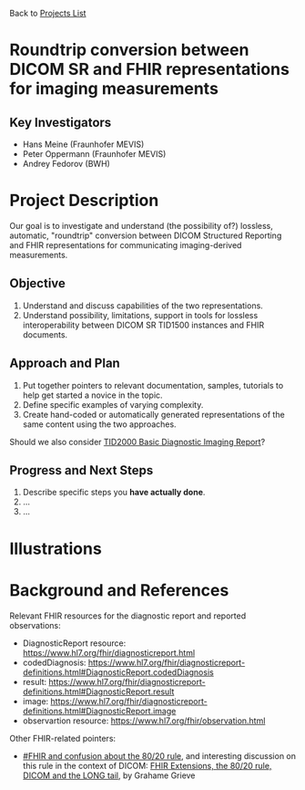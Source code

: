 Back to [Projects List](../../README.md#ProjectsList)

# Roundtrip conversion between DICOM SR and FHIR representations for imaging measurements

## Key Investigators

- Hans Meine (Fraunhofer MEVIS)
- Peter Oppermann (Fraunhofer MEVIS)
- Andrey Fedorov (BWH)

# Project Description

Our goal is to investigate and understand (the possibility of?) lossless, automatic,
"roundtrip" conversion between DICOM Structured Reporting and FHIR representations
for communicating imaging-derived measurements.

## Objective

<!-- Describe here WHAT you would like to achieve (what you will have as end result). -->

1. Understand and discuss capabilities of the two representations.
2. Understand possibility, limitations, support in tools for lossless interoperability
between DICOM SR TID1500 instances and FHIR documents.

## Approach and Plan

<!-- Describe here HOW you would like to achieve the objectives stated above. -->

1. Put together pointers to relevant documentation, samples, tutorials to help get started
a novice in the topic.
2. Define specific examples of varying complexity.
3. Create hand-coded or automatically generated representations of the same content
using the two approaches.

Should we also consider [TID2000 Basic Diagnostic Imaging Report](http://dicom.nema.org/medical/dicom/current/output/chtml/part16/chapter_A.html#sect_TID_2000)?

## Progress and Next Steps

<!-- Update this section as you make progress, describing of what you have ACTUALLY DONE. If there are specific steps that you could not complete then you can describe them here, too. -->

1. Describe specific steps you **have actually done**.
1. ...
1. ...

# Illustrations

<!-- Add pictures and links to videos that demonstrate what has been accomplished.
![Description of picture](Example2.jpg)
![Some more images](Example2.jpg)
-->

# Background and References

<!-- If you developed any software, include link to the source code repository. If possible, also add links to sample data, and to any relevant publications. -->

Relevant FHIR resources for the diagnostic report and reported observations:
* DiagnosticReport resource: https://www.hl7.org/fhir/diagnosticreport.html
* codedDiagnosis: https://www.hl7.org/fhir/diagnosticreport-definitions.html#DiagnosticReport.codedDiagnosis
* result: https://www.hl7.org/fhir/diagnosticreport-definitions.html#DiagnosticReport.result
* image: https://www.hl7.org/fhir/diagnosticreport-definitions.html#DiagnosticReport.image
* observartion resource: https://www.hl7.org/fhir/observation.html

Other FHIR-related pointers:
* [#FHIR and confusion about the 80/20 rule](http://www.healthintersections.com.au/?p=1924), and interesting discussion on this rule in the context of DICOM: [FHIR Extensions, the 80/20 rule, DICOM and the LONG tail](http://www.healthintersections.com.au/?cat=39), by Grahame Grieve
